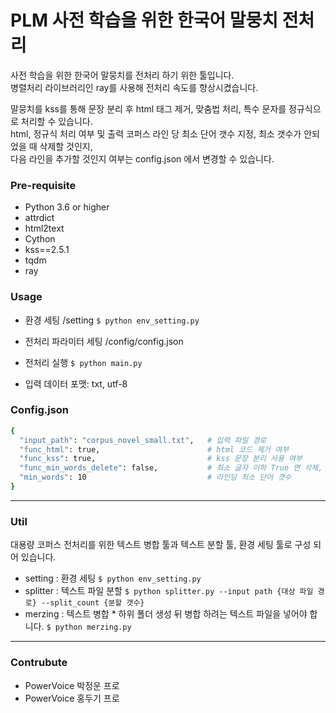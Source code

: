 # PLM 사전 학습을 위한 한국어 말뭉치 전처리

사전 학습을 위한 한국어 말뭉치를 전처리 하기 위한 툴입니다.  
병렬처리 라이브러리인 ray를 사용해 전처리 속도를 향상시켰습니다.

말뭉치를 kss를 통해 문장 분리 후 html 태그 제거, 맞춤법 처리, 특수 문자를 정규식으로 처리할 수 있습니다.  
html, 정규식 처리 여부 및 출력 코퍼스 라인 당 최소 단어 갯수 지정, 최소 갯수가 안되었을 때 삭제할 것인지,   
다음 라인을 추가할 것인지 여부는  config.json 에서 변경할 수 있습니다.


### Pre-requisite

- Python 3.6 or higher
- attrdict
- html2text
- Cython
- kss==2.5.1
- tqdm
- ray

### Usage

- 환경 세팅 /setting
``` $ python env_setting.py ```

- 전처리 파라미터 세팅 /config/config.json

- 전처리 실행 ``` $ python main.py ```

- 입력 데이터 포맷: txt, utf-8


### Config.json
```bash
{
  "input_path": "corpus_novel_small.txt",   # 입력 파일 경로
  "func_html": true,                        # html 코드 제거 여부
  "func_kss": true,                         # kss 문장 분리 사용 여부
  "func_min_words_delete": false,           # 최소 글자 이하 True 면 삭제, False 면 최소 글자 충족 까지 다음 라인을 붙임 
  "min_words": 10                           # 라인당 최소 단어 갯수
}
```


----

### Util
대용량 코퍼스 전처리를 위한 텍스트 병합 툴과 텍스트 분할 툴, 환경 세팅 툴로 구성 되어 있습니다.
- setting : 환경 세팅  ```$ python env_setting.py```
- splitter : 텍스트 파일 분할 ```$ python splitter.py --input path {대상 파일 경로} --split_count {분할 갯수}```
- merzing : 텍스트 병합 * 하위 폴더 생성 뒤 병합 하려는 텍스트 파일을 넣어야 합니다.  ```$ python merzing.py```


----
### Contrubute
- PowerVoice 박정운 프로
- PowerVoice 홍두기 프로
